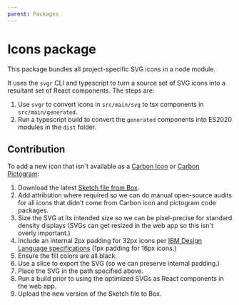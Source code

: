 ```yaml
---
parent: Packages
---
```


# Icons package

This package bundles all project-specific SVG icons in a node module.

It uses the `svgr` CLI and typescript to turn a source set of SVG icons into a resultant set of
React components. The steps are:

1. Use `svgr` to convert icons in `src/main/svg` to tsx components in `src/main/generated`.
1. Run a typescript build to convert the `generated` components into ES2020 modules in the `dist`
   folder.

## Contribution

To add a new icon that isn't available as a
[Carbon Icon](https://carbondesignsystem.com/guidelines/icons/library/) or
[Carbon Pictogram](https://carbondesignsystem.com/guidelines/pictograms/library/):

1. Download the latest [Sketch file from Box](https://ibm.ent.box.com/folder/158366227035).
1. Add attribution where required so we can do manual open-source audits for all icons that didn't
   come from Carbon icon and pictogram code packages.
1. Size the SVG at its intended size so we can be pixel-precise for standard density displays (SVGs
   can get resized in the web app so this isn't overly important.)
1. Include an internal 2px padding for 32px icons per
   [IBM Design Language specifications](https://www.ibm.com/design/language/iconography/ui-icons/design/#padding)
   (1px padding for 16px icons.)
1. Ensure the fill colors are all black.
1. Use a slice to export the SVG (so we can preserve internal padding.)
1. Place the SVG in the path specified above.
1. Run a build prior to using the optimized SVGs as React components in the web app.
1. Upload the new version of the Sketch file to Box.
